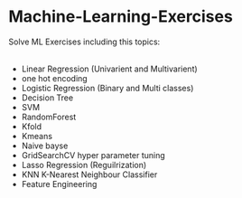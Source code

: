 # Machine-Learning-Exercises
Solve ML Exercises including this topics: <br><br>
- Linear Regression (Univarient and Multivarient)  <br>
- one hot encoding <br>
- Logistic Regression (Binary and Multi classes) <br>
- Decision Tree <br>
- SVM <br>
- RandomForest <br>
- Kfold  <br>
- Kmeans <br>
- Naive bayse <br>
- GridSearchCV hyper parameter tuning <br>
- Lasso Regression (Reguilrization) <br>
- KNN K-Nearest Neighbour Classifier
- Feature Engineering
